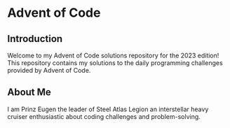 # Advent of Code

## Introduction
Welcome to my Advent of Code solutions repository for the 2023 edition! This repository contains my solutions to the daily programming challenges provided by Advent of Code.

## About Me
I am Prinz Eugen the leader of Steel Atlas Legion  an interstellar heavy cruiser enthusiastic about coding challenges and problem-solving.


